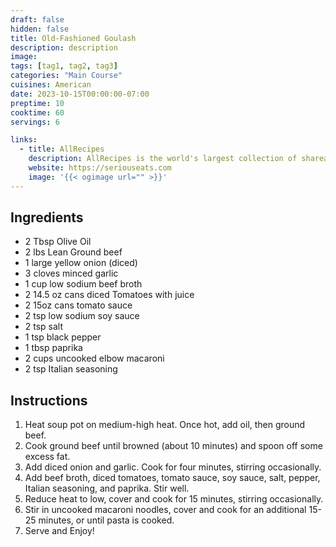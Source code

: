 ```yaml
---
draft: false
hidden: false
title: Old-Fashioned Goulash
description: description
image:
tags: [tag1, tag2, tag3]
categories: "Main Course"
cuisines: American
date: 2023-10-15T00:00:00-07:00
preptime: 10
cooktime: 60
servings: 6

links:
  - title: AllRecipes
    description: AllRecipes is the world's largest collection of shareable recipes.
    website: https://seriouseats.com
    image: '{{< ogimage url="" >}}'
---
```


## Ingredients
  - 2 Tbsp Olive Oil
  - 2 lbs Lean Ground beef
  - 1 large yellow onion (diced)
  - 3 cloves minced garlic
  - 1 cup low sodium beef broth
  - 2 14.5 oz cans diced Tomatoes with juice
  - 2 15oz cans tomato sauce
  - 2 tsp low sodium soy sauce
  - 2 tsp salt
  - 1 tsp black pepper
  - 1 tbsp paprika
  - 2 cups uncooked elbow macaroni
  - 2 tsp Italian seasoning

## Instructions
1. Heat soup pot on medium-high heat. Once hot, add oil, then ground beef.
2. Cook ground beef until browned (about 10 minutes) and spoon off some excess fat.
3. Add diced onion and garlic. Cook for four minutes, stirring occasionally.
4. Add beef broth, diced tomatoes, tomato sauce, soy sauce, salt, pepper, Italian seasoning, and paprika. Stir well.
5. Reduce heat to low, cover and cook for 15 minutes, stirring occasionally.
6. Stir in uncooked macaroni noodles, cover and cook for an additional 15-25 minutes, or until pasta is cooked.
7. Serve and Enjoy!